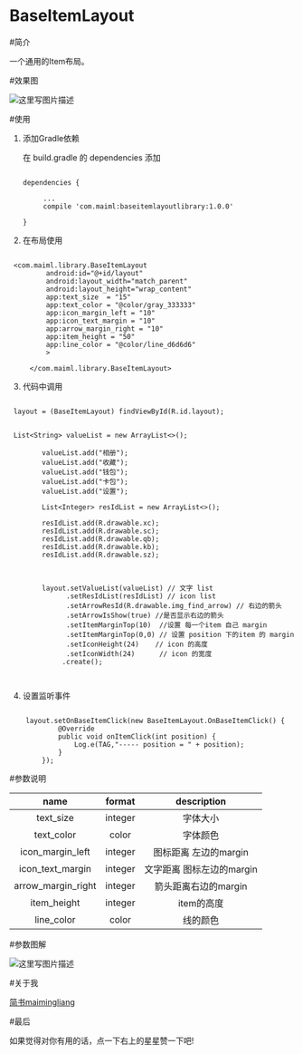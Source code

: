 # BaseItemLayout

#简介

一个通用的Item布局。

#效果图

![这里写图片描述](https://github.com/maimingliang/BaseItemLayout/blob/master/image2.png)


#使用

1. 添加Gradle依赖

    在 build.gradle 的 dependencies 添加

    ```code

    dependencies {

         ...
         compile 'com.maiml:baseitemlayoutlibrary:1.0.0'

    }

    ```


2. 在布局使用

```code

 <com.maiml.library.BaseItemLayout
         android:id="@+id/layout"
         android:layout_width="match_parent"
         android:layout_height="wrap_content"
         app:text_size  = "15"
         app:text_color = "@color/gray_333333"
         app:icon_margin_left = "10"
         app:icon_text_margin = "10"
         app:arrow_margin_right = "10"
         app:item_height = "50"
         app:line_color = "@color/line_d6d6d6"
         >

     </com.maiml.library.BaseItemLayout>

```

3. 代码中调用

```code

 layout = (BaseItemLayout) findViewById(R.id.layout);


 List<String> valueList = new ArrayList<>();

        valueList.add("相册");
        valueList.add("收藏");
        valueList.add("钱包");
        valueList.add("卡包");
        valueList.add("设置");

        List<Integer> resIdList = new ArrayList<>();

        resIdList.add(R.drawable.xc);
        resIdList.add(R.drawable.sc);
        resIdList.add(R.drawable.qb);
        resIdList.add(R.drawable.kb);
        resIdList.add(R.drawable.sz);



        layout.setValueList(valueList) // 文字 list
              .setResIdList(resIdList) // icon list
              .setArrowResId(R.drawable.img_find_arrow) // 右边的箭头
              .setArrowIsShow(true) //是否显示右边的箭头
              .setItemMarginTop(10)  //设置 每一个item 自己 margin
              .setItemMarginTop(0,0) // 设置 position 下的item 的 margin
              .setIconHeight(24)    // icon 的高度
              .setIconWidth(24)      // icon 的宽度
             .create();



```

4. 设置监听事件

```code

    layout.setOnBaseItemClick(new BaseItemLayout.OnBaseItemClick() {
            @Override
            public void onItemClick(int position) {
                Log.e(TAG,"----- position = " + position);
            }
        });

```

#参数说明

|name|format|description|
|:---:|:---:|:---:|
| text_size| integer |字体大小
| text_color| color |字体颜色
| icon_margin_left| integer| 图标距离 左边的margin
| icon_text_margin| integer| 文字距离 图标左边的margin
| arrow_margin_right| integer|箭头距离右边的margin
| item_height| integer| item的高度
| line_color| color| 线的颜色


#参数图解

![这里写图片描述](https://github.com/maimingliang/BaseItemLayout/blob/master/image2.png)


#关于我

[简书maimingliang](http://www.jianshu.com/users/141bda5f1c5c/latest_articles)



#最后


如果觉得对你有用的话，点一下右上的星星赞一下吧!

